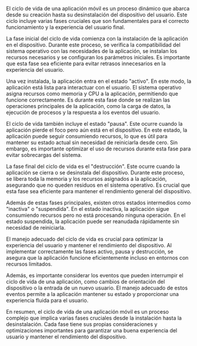 El ciclo de vida de una aplicación móvil es un proceso dinámico que abarca desde su creación hasta su desinstalación del dispositivo del usuario. Este ciclo incluye varias fases cruciales que son fundamentales para el correcto funcionamiento y la experiencia del usuario final.

La fase inicial del ciclo de vida comienza con la instalación de la aplicación en el dispositivo. Durante este proceso, se verifica la compatibilidad del sistema operativo con las necesidades de la aplicación, se instalan los recursos necesarios y se configuran los parámetros iniciales. Es importante que esta fase sea eficiente para evitar retrasos innecesarios en la experiencia del usuario.

Una vez instalada, la aplicación entra en el estado "activo". En este modo, la aplicación está lista para interactuar con el usuario. El sistema operativo asigna recursos como memoria y CPU a la aplicación, permitiendo que funcione correctamente. Es durante esta fase donde se realizan las operaciones principales de la aplicación, como la carga de datos, la ejecución de procesos y la respuesta a los eventos del usuario.

El ciclo de vida también incluye el estado "pausa". Este ocurre cuando la aplicación pierde el foco pero aún está en el dispositivo. En este estado, la aplicación puede seguir consumiendo recursos, lo que es útil para mantener su estado actual sin necesidad de reiniciarla desde cero. Sin embargo, es importante optimizar el uso de recursos durante esta fase para evitar sobrecargas del sistema.

La fase final del ciclo de vida es el "destrucción". Este ocurre cuando la aplicación se cierra o se desinstala del dispositivo. Durante este proceso, se libera toda la memoria y los recursos asignados a la aplicación, asegurando que no queden residuos en el sistema operativo. Es crucial que esta fase sea eficiente para mantener el rendimiento general del dispositivo.

Además de estas fases principales, existen otros estados intermedios como "inactiva" o "suspendida". En el estado inactiva, la aplicación sigue consumiendo recursos pero no está procesando ninguna operación. En el estado suspendida, la aplicación puede ser reanudada rápidamente sin necesidad de reiniciarla.

El manejo adecuado del ciclo de vida es crucial para optimizar la experiencia del usuario y mantener el rendimiento del dispositivo. Al implementar correctamente las fases activo, pausa y destrucción, se asegura que la aplicación funcione eficientemente incluso en entornos con recursos limitados.

Además, es importante considerar los eventos que pueden interrumpir el ciclo de vida de una aplicación, como cambios de orientación del dispositivo o la entrada de un nuevo usuario. El manejo adecuado de estos eventos permite a la aplicación mantener su estado y proporcionar una experiencia fluida para el usuario.

En resumen, el ciclo de vida de una aplicación móvil es un proceso complejo que implica varias fases cruciales desde la instalación hasta la desinstalación. Cada fase tiene sus propias consideraciones y optimizaciones importantes para garantizar una buena experiencia del usuario y mantener el rendimiento del dispositivo.
